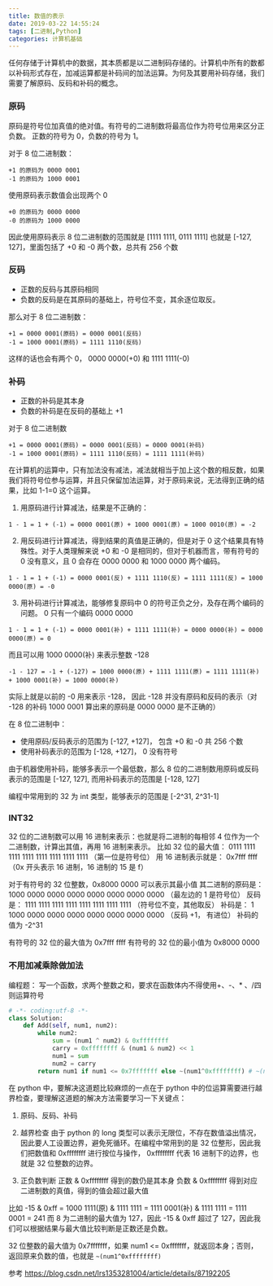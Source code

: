 ```yaml
---
title: 数值的表示
date: 2019-03-22 14:55:24
tags: [二进制,Python]
categories: 计算机基础
---
```


任何存储于计算机中的数据，其本质都是以二进制码存储的。计算机中所有的数都以补码形式存在，加减运算都是补码间的加法运算。为何及其要用补码存储，我们需要了解原码、反码和补码的概念。

<!--more-->

### 原码
原码是符号位加真值的绝对值。有符号的二进制数将最高位作为符号位用来区分正负数。 正数的符号为 0，负数的符号为 1。 

对于 8 位二进制数：
```
+1 的原码为 0000 0001
-1 的原码为 1000 0001
```

使用原码表示数值会出现两个 0
```
+0 的原码为 0000 0000
-0 的原码为 1000 0000
```

因此使用原码表示 8 位二进制数的范围就是 [1111 1111, 0111 1111] 也就是 [-127, 127]，里面包括了 +0 和 -0 两个数，总共有 256 个数

### 反码
- 正数的反码与其原码相同
- 负数的反码是在其原码的基础上，符号位不变，其余逐位取反。

那么对于 8 位二进制数：
```
+1 = 0000 0001(原码) = 0000 0001(反码)
-1 = 1000 0001(原码) = 1111 1110(反码)
```

这样的话也会有两个 0， 0000 0000(+0) 和 1111 1111(-0)

### 补码
- 正数的补码是其本身
- 负数的补码是在反码的基础上 +1

对于 8 位二进制数
```
+1 = 0000 0001(原码) = 0000 0001(反码) = 0000 0001(补码)
-1 = 1000 0001(原码) = 1111 1110(反码) = 1111 1111(补码)
```

在计算机的运算中，只有加法没有减法，减法就相当于加上这个数的相反数，如果我们将符号位参与运算，并且只保留加法运算，对于原码来说，无法得到正确的结果，比如 1-1=0 这个运算。

1. 用原码进行计算减法，结果是不正确的：

```
1 - 1 = 1 + (-1) = 0000 0001(原) + 1000 0001(原) = 1000 0010(原) = -2
```

2. 用反码进行计算减法，得到结果的真值是正确的，但是对于 0 这个结果具有特殊性。对于人类理解来说 +0 和 -0 是相同的，但对于机器而言，带有符号的 0 没有意义，且 0 会存在 0000 0000 和 1000 0000 两个编码。

```
1 - 1 = 1 + (-1) = 0000 0001(反) + 1111 1110(反) = 1111 1111(反) = 1000 0000(原) = -0
```

3. 用补码进行计算减法，能够修复原码中 0 的符号正负之分，及存在两个编码的问题。 0 只有一个编码 0000 0000

```
1 - 1 = 1 + (-1) = 0000 0001(补) + 1111 1111(补) = 0000 0000(补) = 0000 0000(原) = 0
```

而且可以用 1000 0000(补) 来表示整数 -128
```
-1 - 127 = -1 + (-127) = 1000 0000(原) + 1111 1111(原) = 1111 1111(补) + 1000 0001(补) = 1000 0000(补)
```

实际上就是以前的 -0 用来表示 -128， 因此 -128 并没有原码和反码的表示（对 -128 的补码 1000 0001 算出来的原码是 0000 0000 是不正确的）

在 8 位二进制中：
- 使用原码/反码表示的范围为 [-127, +127]， 包含 +0 和 -0 共 256 个数
- 使用补码表示的范围为 [-128, +127]， 0 没有符号

由于机器使用补码，能够多表示一个最低数，那么 8 位的二进制数用原码或反码表示的范围是 [-127, 127], 而用补码表示的范围是 [-128, 127]

编程中常用到的 32 为 int 类型，能够表示的范围是 [-2^31, 2^31-1]

### INT32
32 位的二进制数可以用 16 进制来表示：也就是将二进制的每相邻 4 位作为一个二进制数，计算出其值，再用 16 进制来表示。
比如 32 位的最大值： 0111 1111 1111 1111 1111 1111 1111 1111 （第一位是符号位）
用 16 进制表示就是： 0x7fff ffff （0x 开头表示 16 进制，16 进制的 15 是 f）

对于有符号的 32 位整数，0x8000 0000 可以表示其最小值
其二进制的原码是： 1000 0000 0000 0000 0000 0000 0000 0000 （最左边的 1 是符号位）
反码是： 1111 1111 1111 1111 1111 1111 1111 1111 （符号位不变，其他取反）
补码是： 1 1000 0000 0000 0000 0000 0000 0000 0000 （反码 +1， 有进位）
补码的值为 -2^31

有符号的 32 位的最大值为 0x7fff ffff
有符号的 32 位的最小值为 0x8000 0000

### 不用加减乘除做加法
编程题： 写一个函数，求两个整数之和，要求在函数体内不得使用+、-、* 、/四则运算符号

```python
# -*- coding:utf-8 -*-
class Solution:
    def Add(self, num1, num2):
        while num2:
            sum = (num1 ^ num2) & 0xffffffff
            carry = 0xffffffff & (num1 & num2) << 1
            num1 = sum
            num2 = carry
        return num1 if num1 <= 0x7fffffff else ~(num1^0xffffffff) # ~(num1^0xffffffff) 相当于 num1- 2 ** 32
```

在 python 中，要解决这道题比较麻烦的一点在于 python 中的位运算需要进行越界检查，要理解这道题的解决方法需要学习一下关键点：

1. 原码、反码、补码

2. 越界检查
由于 python 的 long 类型可以表示无限位，不存在数值溢出情况，因此要人工设置边界，避免死循环。在编程中常用到的是 32 位整形，因此我们把数值和 0xffffffff 进行按位与操作， 0xffffffff 代表 16 进制下的边界，也就是 32 位整数的边界。

3. 正负数判断 
正数 & 0xffffffff 得到的数仍是其本身
负数 & 0xffffffff 得到对应二进制数的真值，得到的值会超过最大值

比如 -15 & 0xff = 1000 1111(原) & 1111 1111 = 1111 0001(补) & 1111 1111 = 1111 0001 = 241
而 8 为二进制的最大值为 127，因此 -15 & 0xff 超过了 127，因此我们可以根据结果与最大值比较判断是正数还是负数。

32 位整数的最大值为 0x7fffffff，如果 num1 <= 0xfffffff，就返回本身；否则，返回原来负数的值，也就是 `~(num1^0xffffffff)`

参考 https://blog.csdn.net/lrs1353281004/article/details/87192205
